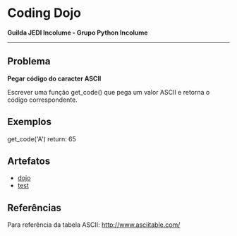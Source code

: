 # Coding Dojo

**Guilda JEDI Incolume - Grupo Python Incolume**

---
## Problema

**Pegar código do caracter ASCII**

Escrever uma função get_code() que pega um valor ASCII e retorna o código correspondente.

## Exemplos

get_code('A')
return: 65

## Artefatos
- [dojo](./dojo20220723.py)
- [test](./test_20220723.py)


## Referências

Para referência da tabela ASCII:  http://www.asciitable.com/

